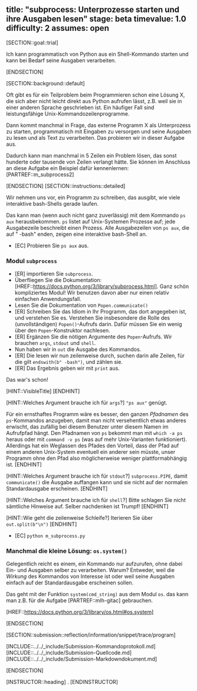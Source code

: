 title: "subprocess: Unterprozesse starten und ihre Ausgaben lesen"
stage: beta
timevalue: 1.0
difficulty: 2
assumes: open
---

[SECTION::goal::trial]

Ich kann programmatisch von Python aus ein Shell-Kommando starten und kann bei Bedarf
seine Ausgaben verarbeiten.

[ENDSECTION]

[SECTION::background::default]

Oft gibt es für ein Teilproblem beim Programmieren schon eine Lösung X,
die sich aber nicht leicht direkt aus Python aufrufen lässt, 
z.B. weil sie in einer anderen Sprache geschrieben ist.
Ein häufiger Fall sind leistungsfähige Unix-Kommandozeilenprogramme.

Dann kommt manchmal in Frage, das externe Programm X als Unterprozess zu starten,
programmatisch mit Eingaben zu versorgen und seine Ausgaben zu lesen und 
als Text zu verarbeiten. 
Das probieren wir in dieser Aufgabe aus.

Dadurch kann man manchmal in 5 Zeilen ein Problem lösen, das sonst
hunderte oder tausende von Zeilen verlangt hätte.
Sie können im Anschluss an diese Aufgabe ein Beispiel dafür kennenlernen:
[PARTREF::m_subprocess2]

[ENDSECTION]
[SECTION::instructions::detailed]

Wir nehmen uns vor, ein Programm zu schreiben, das ausgibt, wie viele 
interaktive bash-Shells gerade laufen.

Das kann man (wenn auch nicht ganz zuverlässig) mit dem Kommando `ps aux` herausbekommen.
`ps` listet auf Unix-Systemen Prozesse auf; jede Ausgabezeile beschreibt einen Prozess.
Alle Ausgabezeilen von `ps aux`, die auf " -bash" enden, zeigen eine interaktive
bash-Shell an.

- [EC] Probieren Sie `ps aux` aus.

### Modul `subprocess`

- [ER] importieren Sie `subprocess`.
- Überfliegen Sie die Dokumentation:
  [HREF::https://docs.python.org/3/library/subprocess.html].
  Ganz schön kompliziertes Modul!
  Wir benutzen davon aber nur einen relativ einfachen Anwendungsfall.
- Lesen Sie die Dokumentation von `Popen.communicate()`
- [ER] Schreiben Sie das Idiom in Ihr Programm, das dort angegeben ist,
  und verstehen Sie es.
  Verstehen Sie insbesondere die Rolle des (unvollständigen) `Popen()`-Aufrufs darin.
  Dafür müssen Sie ein wenig über den `Popen`-Konstruktor nachlesen.
- [ER] Ergänzen Sie die nötigen Argumente des `Popen`-Aufrufs.
  Wir brauchen `args`, `stdout` und `shell`.
- Nun haben wir in `out` die Ausgabe des Kommandos.
- [ER] Die lesen wir nun zeilenweise durch,
  suchen darin alle Zeilen, für die gilt `endswith(b" -bash")`, und zählen sie.
- [ER] Das Ergebnis geben wir mit `print` aus. 

Das war's schon!

[HINT::VisibleTitle]
[ENDHINT]

[HINT::Welches Argument brauche ich für `args`?]
`"ps aux"` genügt.

Für ein ernsthaftes Programm wäre es besser, den ganzen _Pfadnamen_
des `ps`-Kommandos anzugeben, damit man nicht versehentlich etwas anderes erwischt,
das zufällig bei diesem Benutzer unter diesem Namen im Aufrufpfad hängt.
Den Pfadnamen von `ps` bekommt man mit `which -a ps` heraus
oder mit `command -v ps` (was auf mehr Unix-Varianten funktioniert).
Allerdings hat ein Weglassen des Pfades den Vorteil, dass der Pfad auf einem anderen
Unix-System eventuell ein anderer sein müsste, unser Programm ohne den Pfad also
möglicherweise weniger plattformabhängig ist.
[ENDHINT]

[HINT::Welches Argument brauche ich für `stdout`?]
`subprocess.PIPE`, damit `communicate()` die Ausgabe auffangen kann und sie nicht
auf der normalen Standardausgabe erscheinen.
[ENDHINT]

[HINT::Welches Argument brauche ich für `shell`?]
Bitte schlagen Sie nicht sämtliche Hinweise auf.
Selber nachdenken ist Trumpf!
[ENDHINT]

[HINT::Wie geht die zeilenweise Schleife?]
Iterieren Sie über `out.split(b"\n")`
[ENDHINT]




- [EC] `python m_subprocess.py`


### Manchmal die kleine Lösung: `os.system()`

Gelegentlich reicht es einem, ein Kommando nur aufzurufen, ohne dabei Ein- und Ausgaben 
selber zu verarbeiten.
Warum? Entweder, weil die _Wirkung_ des Kommandos von Interesse ist oder weil seine Ausgaben
einfach auf der Standardausgabe erscheinen sollen.

Das geht mit der Funktion `system(cmd_string)` aus dem Modul `os`.
das kann man z.B. für die Aufgabe [PARTREF::mlh-gitac] gebrauchen.

[HREF::https://docs.python.org/3/library/os.html#os.system]


[ENDSECTION]

[SECTION::submission::reflection/information/snippet/trace/program]

[INCLUDE::../../_include/Submission-Kommandoprotokoll.md]
[INCLUDE::../../_include/Submission-Quellcode.md]
[INCLUDE::../../_include/Submission-Markdowndokument.md]

[ENDSECTION]

[INSTRUCTOR::heading]
.
[ENDINSTRUCTOR]
